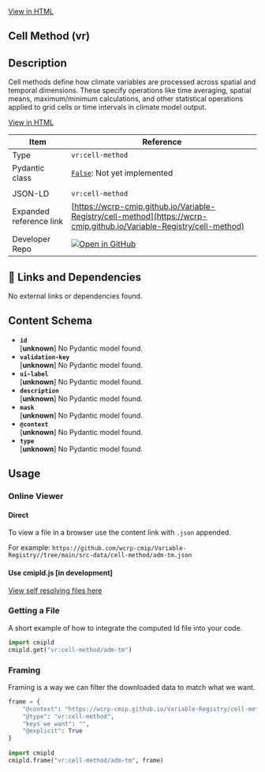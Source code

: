 [View in HTML](https://wcrp-cmip.github.io/Variable-Registry/cell-method/cell-method)

<section id="description">

# Cell Method  (vr)

## Description

Cell methods define how climate variables are processed across spatial and temporal dimensions. These specify operations like time averaging, spatial means, maximum/minimum calculations, and other statistical operations applied to grid cells or time intervals in climate model output.

[View in HTML](https://wcrp-cmip.github.io/Variable-Registry/cell-method/cell-method)

</section>

<section id="info">

| Item | Reference |
| --- | --- |
| Type | `vr:cell-method` |
| Pydantic class | [`False`](https://github.com/ESGF/esgf-vocab/blob/main/src/esgvoc/api/data_descriptors/False.py):  Not yet implemented |
| | |
| JSON-LD | `vr:cell-method` |
| Expanded reference link | [https://wcrp-cmip.github.io/Variable-Registry/cell-method](https://wcrp-cmip.github.io/Variable-Registry/cell-method) |
| Developer Repo | [![Open in GitHub](https://img.shields.io/badge/Open-GitHub-blue?logo=github&style=flat-square)](https://github.com/wcrp-cmip/Variable-Registry//tree/main/src-data/cell-method) |

</section>

<section id="links">

## 🔗 Links and Dependencies

No external links or dependencies found.

</section>


<section id="schema">

## Content Schema

- **`id`**  
   [**unknown**]
  No Pydantic model found.
- **`validation-key`**  
   [**unknown**]
  No Pydantic model found.
- **`ui-label`**  
   [**unknown**]
  No Pydantic model found.
- **`description`**  
   [**unknown**]
  No Pydantic model found.
- **`mask`**  
   [**unknown**]
  No Pydantic model found.
- **`@context`**  
   [**unknown**]
  No Pydantic model found.
- **`type`**  
   [**unknown**]
  No Pydantic model found.


</section>   

<section id="usage">

## Usage

### Online Viewer 
#### Direct
To view a file in a browser use the content link with `.json` appended.

For example: `https://github.com/wcrp-cmip/Variable-Registry//tree/main/src-data/cell-method/adm-tm.json`

#### Use cmipld.js [in development]
[View self resolving files here](https://wcrp-cmip.github.io/CMIPLD/viewer/index.html?uri=vr%253Acell-method/adm-tm)

### Getting a File

A short example of how to integrate the computed ld file into your code. 

```python
import cmipld
cmipld.get("vr:cell-method/adm-tm")
```

### Framing
Framing is a way we can filter the downloaded data to match what we want. 
```python
frame = {
    "@context": "https://wcrp-cmip.github.io/Variable-Registry/cell-method/_context_",
    "@type": "vr:cell-method",
    "keys we want": "",
    "@explicit": True
}
        
import cmipld
cmipld.frame("vr:cell-method/adm-tm", frame)
```
</section>
